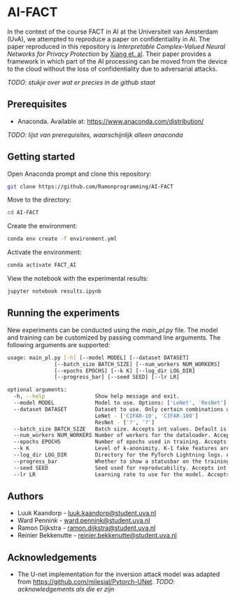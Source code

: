 # AI-FACT
In the context of the course FACT in AI at the Universiteit van Amsterdam (UvA), we attempted to reproduce a paper on confidentiality in AI. The paper reproduced in this repository is *Interpretable Complex-Valued Neural Networks for Privacy Protection* by [Xiang et. al](https://arxiv.org/abs/1901.09546#:~:text=Interpretable%20Complex%2DValued%20Neural%20Networks%20for%20Privacy%20Protection,-Liyao%20Xiang%2C%20Haotian&text=Previous%20studies%20have%20found%20that,without%20too%20much%20accuracy%20degradation.). Their paper provides a framework in which part of the AI processing can be moved from the device to the cloud without the loss of confidentiality due to adversarial attacks. 

*TODO: stukje over wat er precies in de github staat*

## Prerequisites
* Anaconda. Available at: https://www.anaconda.com/distribution/

*TODO: lijst van prerequisites, waarschijnlijk alleen anaconda*

## Getting started
Open Anaconda prompt and clone this repository:
```bash
git clone https://github.com/Ramonprogramming/AI-FACT
```
Move to the directory:
```bash
cd AI-FACT
```
Create the environment:
```bash
conda env create -f environment.yml
```
Activate the environment:
```bash
conda activate FACT_AI
```
View the notebook with the experimental results:
```bash
jupyter notebook results.ipynb
```

## Running the experiments
New experiments can be conducted using the *main_pl.py* file. The model and training can be customized by passing command line arguments. The following arguments are supported:
```bash
usage: main_pl.py [-h] [--model MODEL] [--dataset DATASET]
			   [--batch_size BATCH_SIZE] [--num_workers NUM_WORKERS] 
			   [--epochs EPOCHS] [--k K] [--log_dir LOG_DIR] 
			   [--progress_bar] [--seed SEED] [--lr LR]

optional arguments:
  -h, --help            	Show help message and exit.
  --model MODEL				Model to use. Options: ['LeNet', 'ResNet']. Default is 'LeNet'.
  --dataset DATASET			Dataset to use. Only certain combinations with models are allowed. Default is 'CIFAR-10'.
							LeNet - ['CIFAR-10', 'CIFAR-100']
							ResNet - ['?', '?']
  --batch_size BATCH_SIZE	Batch size. Accepts int values. Default is 256.
  --num_workers NUM_WORKERS	Number of workers for the dataloader. Accepts int values. Default is 0 (truly deterministic). 
  --epochs EPOCHS			Number of epochs used in training. Accepts int values Default is 10.
  --k K						Level of k-anonimity. K-1 fake features are used when training. Accepts int values. Default is 2.
  --log_dir LOG_DIR			Directory for the PyTorch Lightning logs. Accepts string values. Default is 'complex_logs/'.
  --progress_bar 			Whether to show a statusbar on the training progress or not.
  --seed SEED				Seed used for reproducability. Accepts int values. Default is 42.
  --lr LR					Learning rate to use for the model. Accepts int or float values. Default is 3e-4.
```

## Authors
* Luuk Kaandorp - luuk.kaandorp@student.uva.nl
* Ward Pennink - ward.pennink@student.uva.nl
* Ramon Dijkstra - ramon.dijkstra@student.uva.nl
* Reinier Bekkenutte - reinier.bekkenutte@student.uva.nl

## Acknowledgements
* The U-net implementation for the inversion attack model was adapted from https://github.com/milesial/Pytorch-UNet.
*TODO: acknowledgements als die er zijn*
